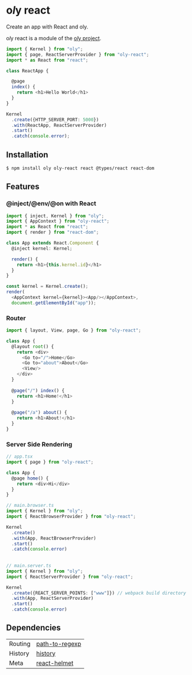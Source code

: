 # o*l*y react

Create an app with React and oly.

o*l*y react is a module of the [o*l*y project](https://nolyme.github.io/oly).

```ts
import { Kernel } from "oly";
import { page, ReactServerProvider } from "oly-react";
import * as React from "react";

class ReactApp {

  @page
  index() {
    return <h1>Hello World</h1>
  }
}

Kernel
  .create({HTTP_SERVER_PORT: 5000})
  .with(ReactApp, ReactServerProvider)
  .start()
  .catch(console.error);
```

## Installation

```bash
$ npm install oly oly-react react @types/react react-dom
```

## Features

### @inject/@env/@on with React

```ts
import { inject, Kernel } from "oly";
import { AppContext } from "oly-react";
import * as React from "react";
import { render } from "react-dom";

class App extends React.Component {
  @inject kernel: Kernel;

  render() {
    return <h1>{this.kernel.id}</h1>
  }
}

const kernel = Kernel.create();
render(
  <AppContext kernel={kernel}><App/></AppContext>,
  document.getElementById("app"));
```

### Router

```ts
import { layout, View, page, Go } from "oly-react";

class App {
  @layout root() {
    return <div>
      <Go to="/">Home</Go>
      <Go to="about">About</Go>
      <View/>
    </div>
  }
  
  @page("/") index() {
    return <h1>Home!</h1>
  }
  
  @page("/a") about() {
    return <h1>About!</h1>
  }
}

```

### Server Side Rendering

```ts
// app.tsx
import { page } from "oly-react";

class App {
  @page home() {
    return <div>Hi</div>
  }
}

// main.browser.ts
import { Kernel } from "oly";
import { ReactBrowserProvider } from "oly-react";

Kernel
  .create()
  .with(App, ReactBrowserProvider)
  .start()
  .catch(console.error)
  
  
// main.server.ts
import { Kernel } from "oly";
import { ReactServerProvider } from "oly-react";

Kernel
  .create({REACT_SERVER_POINTS: ["www"]}) // webpack build directory
  .with(App, ReactServerProvider)
  .start()
  .catch(console.error)
```

## Dependencies

|  |  |
|--|--|
| Routing | [path-to-regexp](https://github.com/pillarjs/path-to-regexp) |
| History | [history](https://github.com/ReactTraining/history) |
| Meta | [react-helmet](https://github.com/nfl/react-helmet) |

